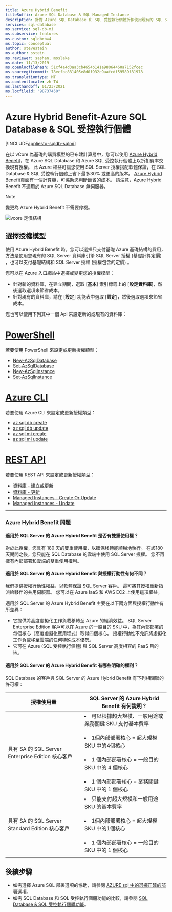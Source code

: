 ```yaml
---
title: Azure Hybrid Benefit
titleSuffix: Azure SQL Database & SQL Managed Instance
description: 針對 Azure SQL Database 和 SQL 受控執行個體折扣使用現有的 SQL Server 授權。
services: sql-database
ms.service: sql-db-mi
ms.subservice: features
ms.custom: sqldbrb=4
ms.topic: conceptual
author: stevestein
ms.author: sstein
ms.reviewer: sashan, moslake
ms.date: 11/13/2019
ms.openlocfilehash: 51cf4a4d3aa3cb4654b141a98064460a7152fcec
ms.sourcegitcommit: 78ecfbc831405e8d0f932c9aafcdf59589f81978
ms.translationtype: MT
ms.contentlocale: zh-TW
ms.lasthandoff: 01/23/2021
ms.locfileid: "98737450"
---
```

# <a name="azure-hybrid-benefit---azure-sql-database--sql-managed-instance"></a>Azure Hybrid Benefit-Azure SQL Database & SQL 受控執行個體
[!INCLUDE[appliesto-sqldb-sqlmi](includes/appliesto-sqldb-sqlmi.md)]

在以 vCore 為基礎的購買模型的已布建計算層中，您可以使用 [Azure Hybrid Benefit](https://azure.microsoft.com/pricing/hybrid-benefit/)，在 Azure SQL Database 和 Azure SQL 受控執行個體上以折扣費率交換現有授權。 此 Azure 權益可讓您使用 SQL Server 授權搭配軟體保證，在 SQL Database & SQL 受控執行個體上省下最多30% 或更高的版本。 [Azure Hybrid Benefit](https://azure.microsoft.com/pricing/hybrid-benefit/)頁面有一個計算機，可協助您判斷節省的成本。  請注意，Azure Hybrid Benefit 不適用於 Azure SQL Database 無伺服器。

> [!NOTE]
> 變更為 Azure Hybrid Benefit 不需要停機。

![vcore 定價結構](./media/azure-hybrid-benefit/pricing.png)

## <a name="choose-a-license-model"></a>選擇授權模型

使用 Azure Hybrid Benefit 時，您可以選擇只支付基礎 Azure 基礎結構的費用，方法是使用您現有的 SQL Server 資料庫引擎 SQL Server 授權 (基礎計算定價) ，也可以支付基礎結構和 SQL Server 授權 (授權包含的定價) 。

您可以在 Azure 入口網站中選擇或變更您的授權模型： 
- 針對新的資料庫，在建立期間，選取 [**基本**] 索引標籤上的 [**設定資料庫**]，然後選取選項來節省成本。
- 針對現有的資料庫，請在 [**設定**] 功能表中選取 [**設定**]，然後選取選項來節省成本。

您也可以使用下列其中一個 Api 來設定新的或現有的資料庫：

# <a name="powershell"></a>[PowerShell](#tab/azure-powershell)

若要使用 PowerShell 來設定或更新授權類型：

- [New-AzSqlDatabase](/powershell/module/az.sql/new-azsqldatabase)
- [Set-AzSqlDatabase](/powershell/module/az.sql/set-azsqldatabase)
- [New-AzSqlInstance](/powershell/module/az.sql/new-azsqlinstance)
- [Set-AzSqlInstance](/powershell/module/az.sql/set-azsqlinstance)

# <a name="azure-cli"></a>[Azure CLI](#tab/azure-cli)

若要使用 Azure CLI 來設定或更新授權類型：

- [az sql db create](/cli/azure/sql/db#az-sql-db-create)
- [az sql db update](/cli/azure/sql/db#az-sql-db-update)
- [az sql mi create](/cli/azure/sql/mi#az-sql-mi-create)
- [az sql mi update](/cli/azure/sql/mi#az-sql-mi-update)

# <a name="rest-api"></a>[REST API](#tab/rest)

若要使用 REST API 來設定或更新授權類型：

- [資料庫 - 建立或更新](/rest/api/sql/databases/createorupdate)
- [資料庫 - 更新](/rest/api/sql/databases/update)
- [Managed Instances - Create Or Update](/rest/api/sql/managedinstances/createorupdate)
- [Managed Instances - Update](/rest/api/sql/managedinstances/update)

* * *


### <a name="azure-hybrid-benefit-questions"></a>Azure Hybrid Benefit 問題

#### <a name="are-there-dual-use-rights-with-azure-hybrid-benefit-for-sql-server"></a>適用於 SQL Server 的 Azure Hybrid Benefit 是否有雙重使用權？

對於此授權，您具有 180 天的雙重使用權，以確保移轉能順暢地執行。 在該180天期間之後，您只能在 SQL Database 的雲端中使用 SQL Server 授權。 您不再擁有內部部署和雲端的雙重使用權利。

#### <a name="how-does-azure-hybrid-benefit-for-sql-server-differ-from-license-mobility"></a>適用於 SQL Server 的 Azure Hybrid Benefit 與授權行動性有何不同？

我們提供授權行動性權益，以軟體保證 SQL Server 客戶。 這可將其授權重新指派給夥伴的共用伺服器。 您可以在 Azure IaaS 和 AWS EC2 上使用這項權益。

適用於 SQL Server 的 Azure Hybrid Benefit 主要在以下兩方面與授權行動性有所差異：

- 它提供將高度虛擬化工作負載移轉至 Azure 的經濟效益。 SQL Server Enterprise Edition 客戶可以在 Azure 的一般目的 SKU 中，為其內部部署的每個核心（高度虛擬化應用程式）取得四個核心。 授權行動性不允許將虛擬化工作負載移至雲端的任何特殊成本優勢。
- 它可在 Azure (SQL 受控執行個體) 與 SQL Server 高度相容的 PaaS 目的地。

#### <a name="what-are-the-specific-rights-of-the-azure-hybrid-benefit-for-sql-server"></a>適用於 SQL Server 的 Azure Hybrid Benefit 有哪些明確的權利？

SQL Database 的客戶與 SQL Server 的 Azure Hybrid Benefit 有下列相關聯的許可權：

|授權使用量|SQL Server 的 Azure Hybrid Benefit 有何説明？|
|---|---|
|具有 SA 的 SQL Server Enterprise Edition 核心客戶|<li>可以根據超大規模、一般用途或業務關鍵 SKU 支付基本費率</li><br><li>1個內部部署核心 = 超大規模 SKU 中的4個核心</li><br><li>1 個內部部署核心 = 一般目的 SKU 中的 4 個核心</li><br><li>1 個內部部署核心 = 業務關鍵 SKU 中的 1 個核心</li>|
|具有 SA 的 SQL Server Standard Edition 核心客戶|<li>只能支付超大規模和一般用途 SKU 的基本費率</li><br><li>1個內部部署核心 = 超大規模 SKU 中的1個核心</li><br><li>1 個內部部署核心 = 一般目的 SKU 中的 1 個核心</li>|
|||


## <a name="next-steps"></a>後續步驟

- 如需選擇 Azure SQL 部署選項的協助，請參閱 [AZURE sql 中的選擇正確的部署選項](azure-sql-iaas-vs-paas-what-is-overview.md)。
- 如需 SQL Database 和 SQL 受控執行個體功能的比較，請參閱 [SQL Database & SQL 受控執行個體功能](database/features-comparison.md)。
